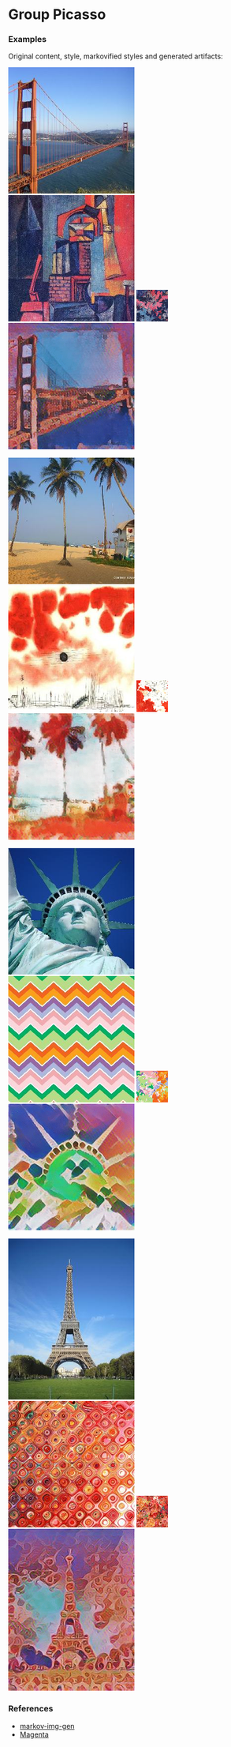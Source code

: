 # Group Picasso

### Examples
Original content, style, markovified styles and generated artifacts:

![](images/content/golden_gate_sq.jpg)
![](images/styles/towers_1916_sq.jpg)
![](gifs/m1.gif)
![](gifs/a1.gif)

![](images/content/colva_beach_sq.jpg)
![](images/styles/clouds-over-bor-1940_sq.jpg)
![](gifs/m2.gif)
![](gifs/a2.gif)

![](images/content/statue_of_liberty_sq.jpg)
![](images/styles/zigzag_colorful.jpg)
![](gifs/m3.gif)
![](gifs/a3.gif)

![](images/content/eiffel_tower.jpg)
![](images/styles/red_texture_sq.jpg)
![](gifs/m4.gif)
![](gifs/a4.gif)

### References
* [markov-img-gen](https://github.com/JonnoFTW/markov-img-gen)
* [Magenta](https://github.com/tensorflow/magenta)
